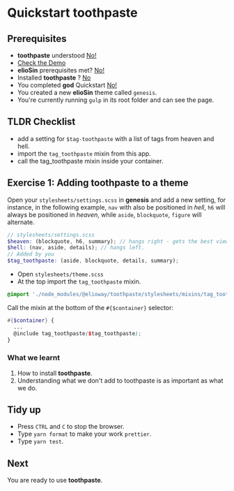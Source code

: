 # Quickstart toothpaste
## Prerequisites
- **toothpaste** understood [No!](https://elioway.gitlab.io/eliosin/toothpaste)
- [Check the Demo](demo.html)
- **elioSin** prerequisites met? [No!](https://elioway.gitlab.io/eliosin/installing.html)
- Installed **toothpaste** ? [No](https://elioway.gitlab.io/eliosin/toothpaste/installing.html)
- You completed **god** Quickstart [No!](https://elioway.gitlab.io/eliosin/god/quickstart.html)
- You created a new **elioSin** theme called `genesis`.
- You're currently running `gulp` in its root folder and can see the page.
## TLDR Checklist
- add a setting for `$tag-toothpaste` with a list of tags from heaven and hell.
- import the `tag_toothpaste` mixin from this app.
- call the tag_toothpaste mixin inside your container.
## Exercise 1: Adding toothpaste to a theme
Open your `stylesheets/settings.scss` in **genesis** and add a new setting, for instance, in the following example, `nav` with also be positioned in _hell_, `h6` will always be positioned in _heaven_, while `aside`, `blockquote`, `figure` will alternate.
```scss
// stylesheets/settings.scss
$heaven: (blockquote, h6, summary); // hangs right - gets the best views.
$hell: (nav, aside, details); // hangs left.
// Added by you
$tag_toothpaste: (aside, blockquote, details, summary);
```
- Open `stylesheets/theme.scss`
- At the top import the `tag_toothpaste` mixin.
```scss
@import './node_modules/@elioway/toothpaste/stylesheets/mixins/tag_toothpaste': ;
```
Call the mixin at the bottom of the `#{$container}` selector:
```scss
#{$container} {
  ...
  @include tag_toothpaste($tag_toothpaste);
}
```
### What we learnt
1. How to install **toothpaste**.
2. Understanding what we don't add to toothpaste is as important as what we do.
## Tidy up
- Press `CTRL` and `C` to stop the browser.
- Type `yarn format` to make your work `prettier`.
- Type `yarn test`.
## Next
You are ready to use **toothpaste**.
